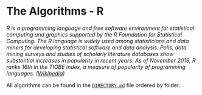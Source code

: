 # The Algorithms - R



*R is a programming language and free software environment for statistical computing and graphics supported by the R Foundation for Statistical Computing. The R language is widely used among statisticians and data miners for developing statistical software and data analysis. Polls, data mining surveys and studies of scholarly literature databases show substantial increases in popularity in recent years. As of November 2019, R ranks 16th in the TIOBE index, a measure of popularity of programming languages. ([Wikipedia](https://en.wikipedia.org/wiki/R_(programming_language)))*

All algorithms can be found in the [`DIRECTORY.md`](https://github.com/TheAlgorithms/R/blob/master/DIRECTORY.md) file ordered by folder.
  

